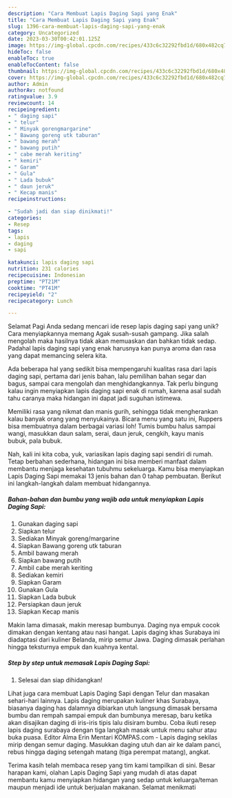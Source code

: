 ```yaml
---
description: "Cara Membuat Lapis Daging Sapi yang Enak"
title: "Cara Membuat Lapis Daging Sapi yang Enak"
slug: 1396-cara-membuat-lapis-daging-sapi-yang-enak
category: Uncategorized
date: 2023-03-30T00:42:01.125Z
image: https://img-global.cpcdn.com/recipes/433c6c32292fbd1d/680x482cq70/lapis-daging-sapi-foto-resep-utama.jpg
hideToc: false
enableToc: true
enableTocContent: false
thumbnail: https://img-global.cpcdn.com/recipes/433c6c32292fbd1d/680x482cq70/lapis-daging-sapi-foto-resep-utama.jpg
cover: https://img-global.cpcdn.com/recipes/433c6c32292fbd1d/680x482cq70/lapis-daging-sapi-foto-resep-utama.jpg
author: Admin
authorAv: notfound
ratingvalue: 3.9
reviewcount: 14
recipeingredient:
- " daging sapi"
- " telur"
- " Minyak gorengmargarine"
- " Bawang goreng utk taburan"
- " bawang merah"
- " bawang putih"
- " cabe merah keriting"
- " kemiri"
- " Garam"
- " Gula"
- " Lada bubuk"
- " daun jeruk"
- " Kecap manis"
recipeinstructions:

- "Sudah jadi dan siap dinikmati!"
categories:
- Resep
tags:
- lapis
- daging
- sapi

katakunci: lapis daging sapi 
nutrition: 231 calories
recipecuisine: Indonesian
preptime: "PT21M"
cooktime: "PT41M"
recipeyield: "2"
recipecategory: Lunch

---
```



Selamat Pagi Anda sedang mencari ide resep lapis daging sapi yang unik? Cara menyiapkannya memang Agak susah-susah gampang. Jika salah mengolah maka hasilnya tidak akan memuaskan dan bahkan tidak sedap. Padahal lapis daging sapi yang enak harusnya kan punya aroma dan rasa yang dapat memancing selera kita.


Ada beberapa hal yang sedikit bisa mempengaruhi kualitas rasa dari lapis daging sapi, pertama dari jenis bahan, lalu pemilihan bahan segar dan bagus, sampai cara mengolah dan menghidangkannya. Tak perlu bingung kalau ingin menyiapkan lapis daging sapi enak di rumah, karena asal sudah tahu caranya maka hidangan ini dapat jadi suguhan istimewa.

Memiliki rasa yang nikmat dan manis gurih, sehingga tidak mengherankan kalau banyak orang yang menyukainya. Bicara menu yang satu ini, Ruppers bisa membuatnya dalam berbagai variasi loh! Tumis bumbu halus sampai wangi, masukkan daun salam, serai, daun jeruk, cengkih, kayu manis bubuk, pala bubuk.


Nah, kali ini kita coba, yuk, variasikan lapis daging sapi sendiri di rumah. Tetap berbahan sederhana, hidangan ini bisa memberi manfaat dalam membantu menjaga kesehatan tubuhmu sekeluarga. Kamu bisa menyiapkan Lapis Daging Sapi memakai 13 jenis bahan dan 0 tahap pembuatan. Berikut ini langkah-langkah dalam membuat hidangannya.

<!--inarticleads1-->

##### Bahan-bahan dan bumbu yang wajib ada untuk menyiapkan Lapis Daging Sapi:

1. Gunakan  daging sapi
1. Siapkan  telur
1. Sediakan  Minyak goreng/margarine
1. Siapkan  Bawang goreng utk taburan
1. Ambil  bawang merah
1. Siapkan  bawang putih
1. Ambil  cabe merah keriting
1. Sediakan  kemiri
1. Siapkan  Garam
1. Gunakan  Gula
1. Siapkan  Lada bubuk
1. Persiapkan  daun jeruk
1. Siapkan  Kecap manis


Makin lama dimasak, makin meresap bumbunya. Daging nya empuk cocok dimakan dengan kentang atau nasi hangat. Lapis daging khas Surabaya ini diadaptasi dari kuliner Belanda, mirip semur Jawa. Daging dimasak perlahan hingga teksturnya empuk dan kuahnya kental. 

<!--inarticleads2-->

##### Step by step untuk memasak Lapis Daging Sapi:


1. Selesai dan siap dihidangkan!

Lihat juga cara membuat Lapis Daging Sapi dengan Telur dan masakan sehari-hari lainnya. Lapis daging merupakan kuliner khas Surabaya, biasanya daging has dalamnya dibiarkan utuh langsung dimasak bersama bumbu dan rempah sampai empuk dan bumbunya meresap, baru ketika akan disajikan daging di iris-iris tipis lalu disiram bumbu. Coba ikuti resep lapis daging surabaya dengan tiga langkah masak untuk menu sahur atau buka puasa. Editor Alma Erin Mentari KOMPAS.com - Lapis daging sekilas mirip dengan semur daging. Masukkan daging utuh dan air ke dalam panci, rebus hingga daging setengah matang (tiga perempat matang), angkat. 

Terima kasih telah membaca resep yang tim kami tampilkan di sini. Besar harapan kami, olahan Lapis Daging Sapi yang mudah di atas dapat membantu kamu menyiapkan hidangan yang sedap untuk keluarga/teman maupun menjadi ide untuk berjualan makanan. Selamat menikmati
